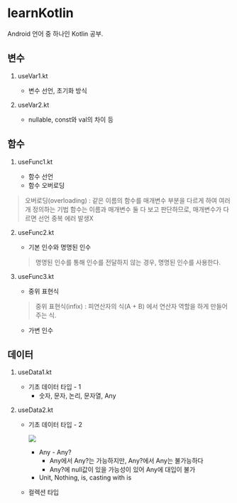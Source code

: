 # learnKotlin
Android 언어 중 하나인 Kotlin 공부.

## 변수

1. useVar1.kt

   - 변수 선언, 초기화 방식 
2. useVar2.kt

   - nullable, const와 val의 차이 등

## 함수

1. useFunc1.kt

   - 함수 선언
   - 함수 오버로딩

> 오버로딩(overloading) : 같은 이름의 함수를 매개변수 부분을 다르게 하여 여러개 정의하는 기법
> 함수는 이름과 매개변수 둘 다 보고 판단하므로, 매개변수가 다르면 선언 중복 에러 발생X

2. useFunc2.kt

   - 기본 인수와 명명된 인수

   > 명명된 인수를 통해 인수를 전달하지 않는 경우, 명명된 인수를 사용한다.

3. useFunc3.kt

   - 중위 표현식

   > 중위 표현식(infix) : 피연산자의 식(A + B) 에서 연산자 역할을 하게 만들어주는 식. 

   - 가변 인수


## 데이터

1. useData1.kt

   - 기초 데이터 타입 - 1
     - 숫자, 문자, 논리, 문자열, Any

2. useData2.kt

   - 기초 데이터 타입 - 2

     ![](https://raw.githubusercontent.com/KRMKGOLD/learnKotlin/master/Image/AnyImage.png)

     - Any - Any?
       - Any에서 Any?는 가능하지만, Any?에서 Any는 불가능하다
       - Any?에 null값이 있을 가능성이 있어 Any에 대입이 불가
     - Unit, Nothing, is, casting with is

   - 컬렉션 타입



